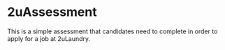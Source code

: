 # 2uAssessment
This is a simple assessment that candidates need to complete in order to apply for a job at 2uLaundry.
